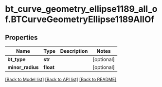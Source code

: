 # bt_curve_geometry_ellipse1189_all_of.BTCurveGeometryEllipse1189AllOf

## Properties
Name | Type | Description | Notes
------------ | ------------- | ------------- | -------------
**bt_type** | **str** |  | [optional] 
**minor_radius** | **float** |  | [optional] 

[[Back to Model list]](../README.md#documentation-for-models) [[Back to API list]](../README.md#documentation-for-api-endpoints) [[Back to README]](../README.md)


